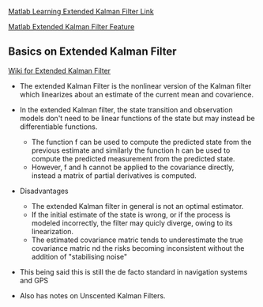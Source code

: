 [Matlab Learning Extended Kalman Filter Link](https://www.mathworks.com/matlabcentral/fileexchange/18189-learning-the-extended-kalman-filter)

[Matlab Extended Kalman Filter Feature](https://www.mathworks.com/help/ident/ref/extendedkalmanfilter.extendedkalmanfilter.html)

## Basics on Extended Kalman Filter
[Wiki for Extended Kalman Filter](https://en.wikipedia.org/wiki/Extended_Kalman_filter)

- The extended Kalman Filter is the nonlinear version of the Kalman filter which linearizes about an estimate of the current mean and covarience.

- In the extended Kalman filter, the state transition and observation models don't need to be linear functions of the state but may instead be differentiable functions.
	- The function f can be used to compute the predicted state from the previous estimate and similarly the function h can be used to compute the predicted measurement from the predicted state.
	- However, f and h cannot be applied to the covariance directly, instead a matrix of partial derivatives is computed.

- Disadvantages
	- The extended Kalman filter in general is not an optimal estimator.
	- If the initial estimate of the state is wrong, or if the process is modeled incorrectly, the filter may quicly diverge, owing to its linearization.
	- The estimated covariance matric tends to underestimate the true covariance matric nd the risks becoming inconsistent without the addition of "stabilising noise"

- This being said this is still the de facto standard in navigation systems and GPS

- Also has notes on Unscented Kalman Filters. 